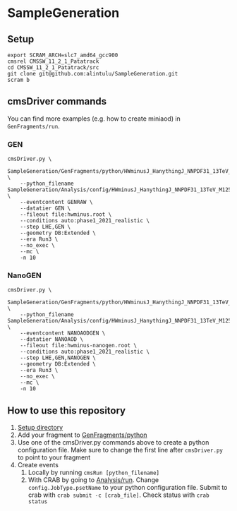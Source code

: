 # SampleGeneration

## Setup
```
export SCRAM_ARCH=slc7_amd64_gcc900
cmsrel CMSSW_11_2_1_Patatrack
cd CMSSW_11_2_1_Patatrack/src
git clone git@github.com:alintulu/SampleGeneration.git
scram b
```

## cmsDriver commands

You can find more examples (e.g. how to create miniaod) in `GenFragments/run`.

### GEN
```
cmsDriver.py \
    SampleGeneration/GenFragments/python/HWminusJ_HanythingJ_NNPDF31_13TeV_M125_Vhadronic.py \
    --python_filename SampleGeneration/Analysis/config/HWminusJ_HanythingJ_NNPDF31_13TeV_M125_Vhadronic.py \
    --eventcontent GENRAW \
    --datatier GEN \
    --fileout file:hwminus.root \
    --conditions auto:phase1_2021_realistic \
    --step LHE,GEN \
    --geometry DB:Extended \
    --era Run3 \
    --no_exec \
    --mc \
    -n 10
```

### NanoGEN
```
cmsDriver.py \
    SampleGeneration/GenFragments/python/HWminusJ_HanythingJ_NNPDF31_13TeV_M125_Vhadronic.py \
    --python_filename SampleGeneration/Analysis/config/HWminusJ_HanythingJ_NNPDF31_13TeV_M125_Vhadronic.py \
    --eventcontent NANOAODGEN \
    --datatier NANOAOD \
    --fileout file:hwminus-nanogen.root \
    --conditions auto:phase1_2021_realistic \
    --step LHE,GEN,NANOGEN \
    --geometry DB:Extended \
    --era Run3 \
    --no_exec \
    --mc \
    -n 10
```

## How to use this repository

1. [Setup directory](#setup)
2. Add your fragment to [GenFragments/python](GenFragments/python)
3. Use one of the cmsDriver.py commands above to create a python configuration file. Make sure to change the first line after `cmsDriver.py` to point to your fragment
4. Create events
   1. Locally by running `cmsRun [python_filename]`
   2. With CRAB by going to [Analysis/run](Analysis/run). Change `config.JobType.psetName` to your python configuration file. Submit to crab with `crab submit -c [crab_file]`. Check status with `crab status`
